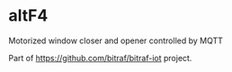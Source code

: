 # altF4
Motorized window closer and opener controlled by MQTT

Part of https://github.com/bitraf/bitraf-iot project.
